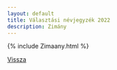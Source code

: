 ```yaml
---
layout: default
title: Választási névjegyzék 2022
description: Zimány
---
```


{% include Zimaany.html %}

[Vissza](./)